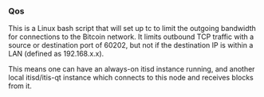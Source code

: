 ### Qos ###

This is a Linux bash script that will set up tc to limit the outgoing bandwidth for connections to the Bitcoin network. It limits outbound TCP traffic with a source or destination port of 60202, but not if the destination IP is within a LAN (defined as 192.168.x.x).

This means one can have an always-on itisd instance running, and another local itisd/itis-qt instance which connects to this node and receives blocks from it.
